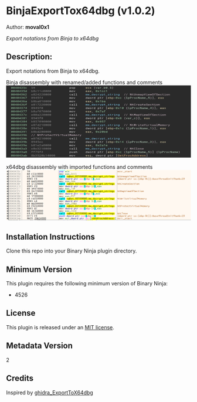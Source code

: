 # BinjaExportTox64dbg (v1.0.2)
Author: **moval0x1**

_Export notations from Binja to x64dbg_

## Description:

Export notations from Binja to x64dbg.

Binja disassembly with renamed/added functions and comments
![Binja Comments](img/binja-comments.png)

x64dbg disassembly with imported functions and comments
![x64dbg Comments](img/x64dbg-comments.png)

## Installation Instructions

Clone this repo into your Binary Ninja plugin directory.

## Minimum Version

This plugin requires the following minimum version of Binary Ninja:

* 4526

## License

This plugin is released under an [MIT license](./LICENSE).

## Metadata Version

2

## Credits

Inspired by [ghidra_ExportToX64dbg](https://github.com/schlafwandler/ghidra_ExportToX64dbg)
